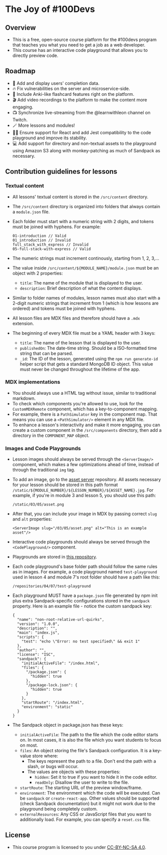 # The Joy of #100Devs

## Overview
- This is a free, open-source course platform for the #100devs program that teaches you what you need to get a job as a web developer.
- This course has an interactive code playground that allows you to directly preview code.

## Roadmap
- 🌟 Add and display users' completion data.
- 🔥 Fix vulnerabilities on the server and microservice-side.
- 🧠 Include Anki-like flashcard features right on the platform.
- 🎬 Add video recordings to the platform to make the content more engaging.
- 📺 Synchronize live-streaming from the @learnwithleon channel on Twitch.
- 🪄 More lessons and modules!
- 🧑‍💻 Ensure support for React and add Jest compatibility to the code playground and improve its stability.
- 💻 Add support for directory and non-textual assets to the playground using Amazon S3 along with monkey-patching as much of Sandpack as necessary.

## Contribution guidelines for lessons

### Textual content
- All lessons' textual content is stored in the `/src/content` directory.
- The `/src/content` directory is organized into folders that always contain a `module.json` file.
- Each folder must start with a numeric string with 2 digits, and tokens must be joined with hyphens. For example:

  ```
  01-introduction // Valid
  01_introduction // Invalid
  full_stack_with_express // Invalid
  05-full-stack-with-express // Valid
  ```
- The numeric strings must increment continously, starting from 1, 2, 3,...
- The value inside `/src/content/${MODULE_NAME}/module.json` must be an object with 2 properties:
  - `title`: The name of the module that is displayed to the user.
  - `description`: Brief description of what the content displays.
- Similar to folder names of modules, lesson names must also start with a 2-digit numeric strings that increment from 1 (which is how lessons are ordered) and tokens must be joined with hyphens.
- All lesson files are MDX files and therefore should have a `.mdx` extension.
- The beginning of every MDX file must be a YAML header with 3 keys:
  - `title`: The name of the lesson that is displayed to the user.
  - `publishedOn`: The date-time string. Should be a ISO-formatted time string that can be parsed.
  - `_id`: The ID of the lesson, generated using the `npm run generate-id` helper script that gets a standard MongoDB ID object. This value must never be changed throughout the lifetime of the app.

### MDX implementations
- You should always use a HTML tag without issue, similar to traditional markdown.
- To check which components you're allowed to use, look for the `CustomMDXRemote` component, which has a key-to-component mapping.
- For example, there is a `PathSimulator` key in the component map. That means you can use a `<PathSimulator/>` element in any MDX file.
- To enhance a lesson's interactivity and make it more engaging, you can create a custom component in the `/src/components` directory, then add a directory in the `COMPONENT_MAP` object.

### Images and Code Playgrounds
- Lesson images should always be served through the `<ServerImage/>` component, which makes a few optimizations ahead of time, instead of through the traditional `img` tag.
- To add an image, go to the <a href="https://github.com/joy-of-100devs/joy-of-100devs-asset-server">asset server</a> repository. All assets necessary for your lesson should be stored in this path format `/static/${MODULE_NUMBER}/${LESSON_NUMBER}/${ASSET_NAME}.jpg`. For example, if you're in module 3 and lesson 5, you should use this path:

  ```
  /static/03/05/asset.png
  ```
- After that, you can include your image in MDX by passing correct `slug` and `alt` properties:

  ```
  <ServerImage slug="/03/05/asset.png" alt="This is an example asset"/>
  ```
  
- Interactive code playgrounds should always be served through the `<CodePlayground/>` component.
- Playgrounds are stored in <a href="https://github.com/joy-of-100devs/joy-of-100devs-repository-server">this repository</a>.
- Each code playground's base folder path should follow the same rules as in images. For example, a code playground named `test-playground` used in lesson 4 and module 7's root folder should have a path like this:

  ```
  /repositories/04/07/test-playground
  ```
- Each playground MUST have a `package.json` file generated by npm init plus extra Sandpack-specific configurations stored in the `sandpack` property. Here is an example file - notice the custom sandpack key:

  ```
  {
    "name": "non-root-relative-url-quirks",
    "version": "1.0.0",
    "description": "",
    "main": "index.js",
    "scripts": {
      "test": "echo \"Error: no test specified\" && exit 1"
    },
    "author": "",
    "license": "ISC",
    "sandpack": {
      "initialActiveFile": "/index.html",
      "files": {
        "/package.json": {
          "hidden": true
        },
        "/package-lock.json": {
          "hidden": true
        }
      },
      "startRoute": "/index.html",
      "environment": "static"
    }
  }
  ```
- The Sandpack object in package.json has these keys:
  - `initialActiveFile`: The path to the file which the code editor starts on. In most cases, it is also the file which you want students to focus on most.
  - `files`: An object storing the file's Sandpack configuration. It is a key-value store where:
    - The keys represent the path to a file. Don't end the path with a slash, or bugs will occur.
    - The values are objects with these properties:
      - `hidden`: Set it to true if you want to hide it in the code editor.
      - `readOnly`: Disallow the user to write to the file.
  - `startRoute`: The starting URL of the preview window/frame.
  - `environment`: The environment which the code will be executed. Can be `sandpack` or `create-react-app`. Other values should be supported (check Sandpack documentation) but it might not work due to the playground being completely custom.
  - `externalResources`: Any CSS or JavaScript files that you want to additionally load. For example, you can specify a `reset.css` file.

## License
- This course program is licensed to you under <a href="https://creativecommons.org/licenses/by-nc-sa/4.0/legalcode" rel="license">CC-BY-NC-SA 4.0</a>.
